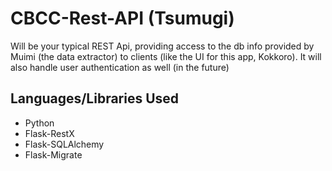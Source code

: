 # CBCC-Rest-API (Tsumugi)

Will be your typical REST Api, providing access to the db info provided by Muimi (the data extractor) to clients (like the UI for this app, Kokkoro). It will also handle user authentication as well (in the future)

## Languages/Libraries Used
- Python
- Flask-RestX
- Flask-SQLAlchemy
- Flask-Migrate